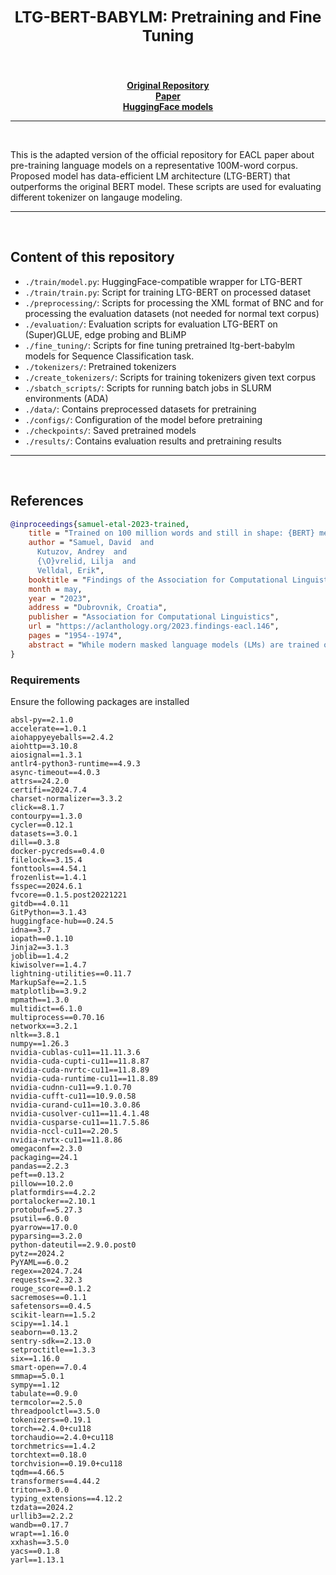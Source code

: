 <h2 align="center"><b><h3>LTG-BERT-BABYLM: Pretraining and Fine Tuning</h3></b></h2><br>

<p align="center">
  <a href="https://github.com/ltgoslo/ltg-bert/tree/main"><b>Original Repository</b></a><br>
  <a href="https://arxiv.org/abs/2303.09859"><b>Paper</b></a><br>
  <a href="https://huggingface.co/ltg/bnc-bert-span"><b>HuggingFace models</b></a>
</p>

<!--
<p align="center">
  <img src="img/overall.png" alt="Illustration of our model." width="720"/>  
</p>
-->
_______

<br>

This is the adapted version of the official repository for EACL paper about pre-training language models on a representative 100M-word corpus. Proposed model has data-efficient LM architecture (LTG-BERT) that outperforms the original BERT model. These scripts are used for evaluating different tokenizer on langauge modeling.

_______

<br>

## Content of this repository

- `./train/model.py`: HuggingFace-compatible wrapper for LTG-BERT
- `./train/train.py`: Script for training LTG-BERT on processed dataset
- `./preprocessing/`: Scripts for processing the XML format of BNC and for processing the evaluation datasets (not needed for normal text corpus)
- `./evaluation/`: Evaluation scripts for evaluation LTG-BERT on (Super)GLUE, edge probing and BLiMP
- `./fine_tuning/`: Scripts for fine tuning pretrained ltg-bert-babylm models for Sequence Classification task.
- `./tokenizers/`: Pretrained tokenizers
- `./create_tokenizers/`: Scripts for training tokenizers given text corpus
- `./sbatch_scripts/`: Scripts for running batch jobs in SLURM environments (ADA)
- `./data/`: Contains preprocessed datasets for pretraining
- `./configs/`: Configuration of the model before pretraining
- `./checkpoints/`: Saved pretrained models
- `./results/`: Contains evaluation results and pretraining results

_______

<br>

## References
```bibtex
@inproceedings{samuel-etal-2023-trained,
    title = "Trained on 100 million words and still in shape: {BERT} meets {B}ritish {N}ational {C}orpus",
    author = "Samuel, David  and
      Kutuzov, Andrey  and
      {\O}vrelid, Lilja  and
      Velldal, Erik",
    booktitle = "Findings of the Association for Computational Linguistics: EACL 2023",
    month = may,
    year = "2023",
    address = "Dubrovnik, Croatia",
    publisher = "Association for Computational Linguistics",
    url = "https://aclanthology.org/2023.findings-eacl.146",
    pages = "1954--1974",
    abstract = "While modern masked language models (LMs) are trained on ever larger corpora, we here explore the effects of down-scaling training to a modestly-sized but representative, well-balanced, and publicly available English text source {--} the British National Corpus. We show that pre-training on this carefully curated corpus can reach better performance than the original BERT model. We argue that this type of corpora has great potential as a language modeling benchmark. To showcase this potential, we present fair, reproducible and data-efficient comparative studies of LMs, in which we evaluate several training objectives and model architectures and replicate previous empirical results in a systematic way. We propose an optimized LM architecture called LTG-BERT.",
}
```

### Requirements
Ensure the following packages are installed
```
absl-py==2.1.0
accelerate==1.0.1
aiohappyeyeballs==2.4.2
aiohttp==3.10.8
aiosignal==1.3.1
antlr4-python3-runtime==4.9.3
async-timeout==4.0.3
attrs==24.2.0
certifi==2024.7.4
charset-normalizer==3.3.2
click==8.1.7
contourpy==1.3.0
cycler==0.12.1
datasets==3.0.1
dill==0.3.8
docker-pycreds==0.4.0
filelock==3.15.4
fonttools==4.54.1
frozenlist==1.4.1
fsspec==2024.6.1
fvcore==0.1.5.post20221221
gitdb==4.0.11
GitPython==3.1.43
huggingface-hub==0.24.5
idna==3.7
iopath==0.1.10
Jinja2==3.1.3
joblib==1.4.2
kiwisolver==1.4.7
lightning-utilities==0.11.7
MarkupSafe==2.1.5
matplotlib==3.9.2
mpmath==1.3.0
multidict==6.1.0
multiprocess==0.70.16
networkx==3.2.1
nltk==3.8.1
numpy==1.26.3
nvidia-cublas-cu11==11.11.3.6
nvidia-cuda-cupti-cu11==11.8.87
nvidia-cuda-nvrtc-cu11==11.8.89
nvidia-cuda-runtime-cu11==11.8.89
nvidia-cudnn-cu11==9.1.0.70
nvidia-cufft-cu11==10.9.0.58
nvidia-curand-cu11==10.3.0.86
nvidia-cusolver-cu11==11.4.1.48
nvidia-cusparse-cu11==11.7.5.86
nvidia-nccl-cu11==2.20.5
nvidia-nvtx-cu11==11.8.86
omegaconf==2.3.0
packaging==24.1
pandas==2.2.3
peft==0.13.2
pillow==10.2.0
platformdirs==4.2.2
portalocker==2.10.1
protobuf==5.27.3
psutil==6.0.0
pyarrow==17.0.0
pyparsing==3.2.0
python-dateutil==2.9.0.post0
pytz==2024.2
PyYAML==6.0.2
regex==2024.7.24
requests==2.32.3
rouge_score==0.1.2
sacremoses==0.1.1
safetensors==0.4.5
scikit-learn==1.5.2
scipy==1.14.1
seaborn==0.13.2
sentry-sdk==2.13.0
setproctitle==1.3.3
six==1.16.0
smart-open==7.0.4
smmap==5.0.1
sympy==1.12
tabulate==0.9.0
termcolor==2.5.0
threadpoolctl==3.5.0
tokenizers==0.19.1
torch==2.4.0+cu118
torchaudio==2.4.0+cu118
torchmetrics==1.4.2
torchtext==0.18.0
torchvision==0.19.0+cu118
tqdm==4.66.5
transformers==4.44.2
triton==3.0.0
typing_extensions==4.12.2
tzdata==2024.2
urllib3==2.2.2
wandb==0.17.7
wrapt==1.16.0
xxhash==3.5.0
yacs==0.1.8
yarl==1.13.1
```